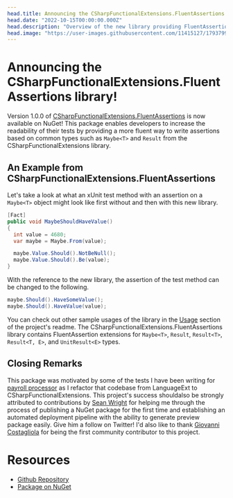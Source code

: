 ```yaml
---
head.title: Announcing the CSharpFunctionalExtensions.FluentAssertions library!
head.date: "2022-10-15T00:00:00.000Z"
head.description: "Overview of the new library providing FluentAssertions for CSharpFunctionalExtensions. Now available on NuGet!"
head.image: "https://user-images.githubusercontent.com/11415127/179379912-3dab6c76-524b-4d55-b8b5-d7156d913f8a.png"
---
```


# Announcing the CSharpFunctionalExtensions.FluentAssertions library!

Version 1.0.0 of [CSharpFunctionalExtensions.FluentAssertions](https://www.nuget.org/packages/CSharpFunctionalExtensions.FluentAssertions) is now available on NuGet! This package enables developers to increase the readability of their tests by providing a more fluent way to write assertions based on common types such as `Maybe<T>` and `Result` from the CSharpFunctionalExtensions library.

## An Example from CSharpFunctionalExtensions.FluentAssertions

Let's take a look at what an xUnit test method with an assertion on a `Maybe<T>` object might look like first without and then with this new library.

```csharp
[Fact]
public void MaybeShouldHaveValue()
{
  int value = 4680;
  var maybe = Maybe.From(value);

  maybe.Value.Should().NotBeNull();
  maybe.Value.Should().Be(value); 
}
```

With the reference to the new library, the assertion of the test method can be changed to the following.

```csharp
maybe.Should().HaveSomeValue();
maybe.Should().HaveValue(value);
```

You can check out other sample usages of the library in the [Usage](https://github.com/NitroDevs/CSharpFunctionalExtensions.FluentAssertions#usage) section of the project's readme. The CSharpFunctionalExtensions.FluentAssertions library contains FluentAssertion extensions for `Maybe<T>`, `Result`, `Result<T>`, `Result<T, E>`, and `UnitResult<E>` types.

## Closing Remarks

This package was motivated by some of the tests I have been writing for [payroll processor](https://github.com/KyleMcMaster/payroll-processor) as I refactor that codebase from LanguageExt to CSharpFunctionalExtensions. This project's success shouldalso be strongly attributed to contributions by [Sean Wright](https://twitter.com/seangwright) for helping me through the process of publishing a NuGet package for the first time and establishing an automated deployment pipeline with the ability to generate preview package easily. Give him a follow on Twitter! I'd also like to thank [Giovanni Costagliola](https://github.com/MrBogomips) for being the first community contributor to this project.

# Resources

* [Github Repository](https://github.com/NitroDevs/CSharpFunctionalExtensions.FluentAssertions)
* [Package on NuGet](https://www.nuget.org/packages/CSharpFunctionalExtensions.FluentAssertions)
